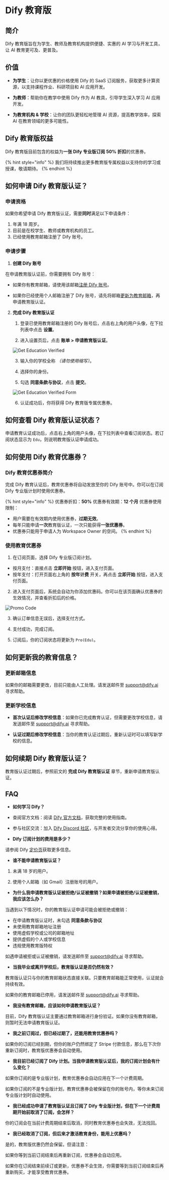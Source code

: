 # Dify 教育版

## 简介

Dify 教育版旨在为学生、教师及教育机构提供便捷、实惠的 AI 学习与开发工具，让 AI 教育更可及、更普及。

## 价值

-   **为学生**：让你以更优惠的价格使用 Dify 的 SaaS 订阅服务，获取更多计算资源，以支持课程作业、科研项目和 AI 应用开发。

-   **为教师**：帮助你在教学中使用 Dify 作为 AI 教具，引导学生深入学习 AI 应用开发。

-   **为教育机构 & 学校**：让你的团队更轻松地管理 AI 资源，提高教学效率，探索 AI 在教育领域的更多可能性。

## Dify 教育版权益

Dify 教育版目前包含的权益为**一张 Dify 专业版订阅** **50% 折扣**的优惠券。

{% hint style="info" %}
我们将持续推出更多教育版专属权益以支持你的学习或授课，敬请期待。
{% endhint %}

## 如何申请 Dify 教育版认证？

### 申请资格

如果你希望申请 Dify 教育版认证，需要**同时**满足以下申请条件：

1.  年满 18 周岁。
2.  目前是在校学生、教师或教育机构的员工。
3.  已经使用教育邮箱注册了 Dify 账号。

### 申请步骤

1.  **创建 Dify 账号**

在申请教育版认证前，你需要拥有 Dify 账号：

-   如果你有教育邮箱，请使用该邮箱[注册 Dify 账号](https://cloud.dify.ai/signin)。

-   如果你已经使用个人邮箱注册了 Dify 账号，请先将邮箱[更新为教育邮箱](https://docs.dify.ai/zh-hans/guides/management/personal-account-management)，再申请教育版认证。

2.  **完成 Dify 教育版认证**

    1.  登录已使用教育邮箱注册的 Dify 账号后，点击右上角的用户头像，在下拉列表中点击 **设置**。

    2.  进入设置页后，点击 **账单 > 申请教育版认证**。

    ![Get Education Verified](https://assets-docs.dify.ai/2025/03/662ee0255a499ab4184fd617e0f5767d.png)

    3.  输入你的学校全称 *（请勿使用缩写）*。

    4.  选择你的身份。

    5.  勾选 **同意条款与协议**，点击 **提交**。

    ![Get Education Verified Form](https://assets-docs.dify.ai/2025/03/47bf2c0674b04ad7eced99adb57ef7dc.png)

    6.  认证成功后，你将获得 Dify 教育版专属优惠券。

## 如何查看 Dify 教育版认证状态？

申请教育认证成功后，点击右上角的用户头像，在下拉列表中查看订阅状态。若订阅状态显示为 `Edu`，则说明教育版认证申请成功。

## 如何使用 Dify 教育优惠券？

### Dify 教育优惠券简介

完成 Dify 教育认证后，教育优惠券将自动发放至你的 Dify 账号中。你可以在订阅 Dify 专业版计划时使用优惠券。

{% hint style="info" %}
优惠券折扣：**50%**
优惠券有效期：**12 个月**
优惠券使用限制：
-   用户需要在有效期内使用优惠券，**过期无效**。
-   每年只能申请**一次**教育版认证，一次只能获得**一张优惠券**。
-   优惠券只能用于申请人为 Workspace Owner 的空间。
{% endhint %}

### 使用教育优惠券

1.  在订阅页面，选择 Dify 专业版订阅计划。

- 按月支付：直接点击 **立即开始** 按钮，进入支付页面。
- 按年支付：打开页面右上角的 **按年计费** 开关，再点击 **立即开始** 按钮，进入支付页面。

2.  进入支付页面后，系统会自动为你添加优惠码。你可以在该页面确认优惠券的生效情况，并查看折扣后的价格。

![Promo Code](https://assets-docs.dify.ai/2025/03/b72d21a1df9cfa1adcf2271fa8d9bb69.png)

3.  确认订单信息无误后，选择支付方式。

4.  支付成功，完成订阅。

5.  订阅后，你的订阅状态将更新为 `Pro(Edu)`。

## 如何更新我的教育信息？

### 更新邮箱信息

如果你的邮箱需要更改，目前只能由人工处理。请发送邮件至 <support@dify.ai> 寻求帮助。

### 更新学校信息

-   **首次认证后修改学校信息**：如果你已完成教育认证，但需要更改学校信息，请发送邮件至 <support@dify.ai> 寻求帮助。

-   **认证过期后修改学校信息**：当你的教育认证过期后，重新认证时可以填写新学校的信息。

## 如何续期 Dify 教育版认证？

教育版认证过期后，参照前文的 **完成 Dify 教育版认证** 章节，重新申请教育版认证。

## FAQ

-   **如何学习 Dify？**

-   查阅官方文档：阅读 [Dify 官方文档](https://docs.dify.ai/)，获取完整的使用指南。

-   参与社区交流：加入 [Dify Discord 社区](https://discord.com/invite/FngNHpbcY7)，与开发者交流分享你的使用心得。

-   **Dify 订阅计划的费用是多少？**

请参阅 Dify [定价页](https://dify.ai/pricing)获取更多信息。

-   **谁不能申请教育版认证？**

1.  未满 18 岁的用户。

2.  使用个人邮箱（如 Gmail）注册账号的用户。

-   **为什么我申请教育版认证被拒绝/认证被撤销？如果申请被拒绝/认证被撤销，我应该怎么办？**

当遇到以下情况时，你的教育版认证申请可能会被拒绝或撤销：

-   在申请教育版认证时，未勾选 **同意条款与协议**
-   未使用教育邮箱地址注册
-   使用虚假学校或公司的邮箱地址
-   提供虚假的个人或学校信息
-   违规使用教育版特权

如遇申请被拒或认证被撤销，请发送邮件至 <support@dify.ai> 寻求帮助。

-   **当我毕业或离开学校后，教育版认证是否仍然有效？**

教育版认证只与你的教育邮箱状态直接关联。只要教育邮箱能正常使用，认证就会持续有效。

如果你的教育邮箱已停用，请发送邮件至 <support@dify.ai> 寻求帮助。

-   **我没有教育邮箱，应该如何申请教育版认证？**

目前，Dify 教育版认证主要通过教育邮箱进行身份验证。如果你没有教育邮箱，则暂时无法申请教育版认证。

-   **我之前订阅过，但已经过期了，还能用教育优惠券吗？**

如果你的订阅已经到期，但你的账户仍然绑定了 Stripe 付款信息，那么在下次你重新订阅时，教育版优惠券会自动使用。

-   **我目前已经订阅了 Dify 计划。当我申请教育版认证后，我的订阅计划会有什么变化？**

如果你订阅的是专业版计划，教育优惠券会自动应用在下一个计费周期。

如果你订阅的不是专业版计划，教育优惠券会被保留在你的账号内，等你未来订阅专业版计划时自动使用。

-   **我已经成功申请了教育版认证且订阅了 Dify 专业版计划，但在下一个计费周期开始前取消了订阅，会怎样？**

你的订阅会在当前计费周期结束后取消，同时教育优惠券也会失效，无法找回。

-   **我已经取消了订阅，但后来才激活教育身份，能用上优惠吗？**

是的，教育版优惠仍然会保留。但请注意：

如果你等到当前订阅结束后再重新订阅，优惠券会自动应用。

如果你在订阅结束前续订或更新，优惠券不会生效，你需要等到当前订阅结束后再重新购买，才能享受教育优惠券。